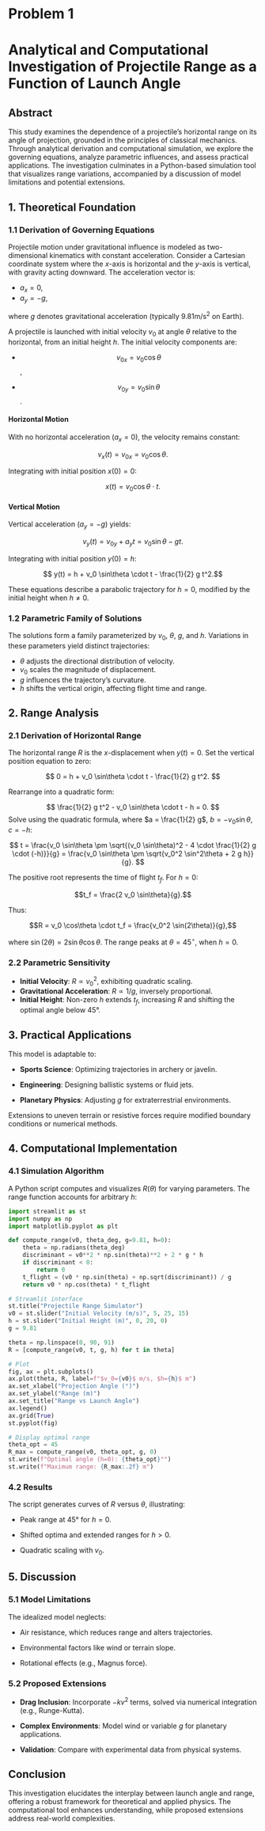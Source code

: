 # Problem 1

# Analytical and Computational Investigation of Projectile Range as a Function of Launch Angle

## Abstract
This study examines the dependence of a projectile’s horizontal range on its angle of projection, grounded in the principles of classical mechanics. Through analytical derivation and computational simulation, we explore the governing equations, analyze parametric influences, and assess practical applications. The investigation culminates in a Python-based simulation tool that visualizes range variations, accompanied by a discussion of model limitations and potential extensions.

## 1. Theoretical Foundation

### 1.1 Derivation of Governing Equations
Projectile motion under gravitational influence is modeled as two-dimensional kinematics with constant acceleration. Consider a Cartesian coordinate system where the $x$-axis is horizontal and the $y$-axis is vertical, with gravity acting downward. The acceleration vector is:

- $a_x = 0$,
- $a_y = -g$,

where $g$ denotes gravitational acceleration (typically $9.81$$\text{m/s}^2$ on Earth).

A projectile is launched with initial velocity $v_0$ at angle $\theta$ relative to the horizontal, from an initial height $h$. The initial velocity components are:


- $$v_{0x} = v_0 \cos\theta$$,

- $$v_{0y} = v_0 \sin\theta$$.

#### Horizontal Motion
With no horizontal acceleration ($a_x = 0$), the velocity remains constant:

$$ v_x(t) = v_{0x} = v_0 \cos\theta. $$

Integrating with initial position $x(0) = 0:$

$$x(t) = v_0 \cos\theta \cdot t. $$

#### Vertical Motion
Vertical acceleration ($a_y = -g$) yields:

$$v_y(t) = v_{0y} + a_y t = v_0 \sin\theta - g t.$$

Integrating with initial position $y(0) = h$:

$$
y(t) = h + v_0 \sin\theta \cdot t - \frac{1}{2} g t^2.$$

These equations describe a parabolic trajectory for $h = 0$, modified by the initial height when $h \neq 0$.

### 1.2 Parametric Family of Solutions
The solutions form a family parameterized by $v_0$, $\theta$, $g$, and $h$. Variations in these parameters yield distinct trajectories:
- $\theta$ adjusts the directional distribution of velocity.
- $v_0$ scales the magnitude of displacement.
- $g$ influences the trajectory’s curvature.
- $h$ shifts the vertical origin, affecting flight time and range.

## 2. Range Analysis

### 2.1 Derivation of Horizontal Range
The horizontal range $R$ is the $x$-displacement when $y(t) = 0$. Set the vertical position equation to zero:

$$
0 = h + v_0 \sin\theta \cdot t - \frac{1}{2} g t^2.
$$

Rearrange into a quadratic form:

$$
\frac{1}{2} g t^2 - v_0 \sin\theta \cdot t - h = 0.
$$
Solve using the quadratic formula, where $a = \frac{1}{2} g$, $b = -v_0 \sin\theta$, $c = -h:$

$$
t = \frac{v_0 \sin\theta \pm \sqrt{(v_0 \sin\theta)^2 - 4 \cdot \frac{1}{2} g \cdot (-h)}}{g} = \frac{v_0 \sin\theta \pm \sqrt{v_0^2 \sin^2\theta + 2 g h}}{g}. 
$$

The positive root represents the time of flight $t_f$. For $h = 0$:

$$t_f = \frac{2 v_0 \sin\theta}{g}.$$

Thus:

$$R = v_0 \cos\theta \cdot t_f = \frac{v_0^2 \sin(2\theta)}{g},$$

where $\sin(2\theta) = 2 \sin\theta \cos\theta$. The range peaks at $\theta = 45^\circ$, when $h = 0$.

### 2.2 Parametric Sensitivity
- **Initial Velocity**: $R \propto v_0^2$, exhibiting quadratic scaling.
- **Gravitational Acceleration**: $R \propto 1/g$, inversely proportional.
- **Initial Height**: Non-zero $h$ extends $t_f$, increasing $R$ and shifting the optimal angle below 45°.

## 3. Practical Applications
This model is adaptable to:

- **Sports Science**: Optimizing trajectories in archery or javelin.

- **Engineering**: Designing ballistic systems or fluid jets.

- **Planetary Physics**: Adjusting $g$ for extraterrestrial environments.

Extensions to uneven terrain or resistive forces require modified boundary conditions or numerical methods.

## 4. Computational Implementation

### 4.1 Simulation Algorithm
A Python script computes and visualizes $R(\theta)$ for varying parameters. The range function accounts for arbitrary $h$:

```python
import streamlit as st
import numpy as np
import matplotlib.pyplot as plt

def compute_range(v0, theta_deg, g=9.81, h=0):
    theta = np.radians(theta_deg)
    discriminant = v0**2 * np.sin(theta)**2 + 2 * g * h
    if discriminant < 0:
        return 0
    t_flight = (v0 * np.sin(theta) + np.sqrt(discriminant)) / g
    return v0 * np.cos(theta) * t_flight

# Streamlit interface
st.title("Projectile Range Simulator")
v0 = st.slider("Initial Velocity (m/s)", 5, 25, 15)
h = st.slider("Initial Height (m)", 0, 20, 0)
g = 9.81

theta = np.linspace(0, 90, 91)
R = [compute_range(v0, t, g, h) for t in theta]

# Plot
fig, ax = plt.subplots()
ax.plot(theta, R, label=f"$v_0={v0}$ m/s, $h={h}$ m")
ax.set_xlabel("Projection Angle (°)")
ax.set_ylabel("Range (m)")
ax.set_title("Range vs Launch Angle")
ax.legend()
ax.grid(True)
st.pyplot(fig)

# Display optimal range
theta_opt = 45
R_max = compute_range(v0, theta_opt, g, 0)
st.write(f"Optimal angle (h=0): {theta_opt}°")
st.write(f"Maximum range: {R_max:.2f} m")
```

### 4.2 Results
The script generates curves of $R$ versus $\theta$, illustrating:

- Peak range at 45° for $h = 0$.

- Shifted optima and extended ranges for $h > 0$.

- Quadratic scaling with $v_0$.

## 5. Discussion

### 5.1 Model Limitations
The idealized model neglects:

- Air resistance, which reduces range and alters trajectories.

- Environmental factors like wind or terrain slope.

- Rotational effects (e.g., Magnus force).

### 5.2 Proposed Extensions

- **Drag Inclusion**: Incorporate $-k v^2$ terms, solved via numerical integration (e.g., Runge-Kutta).

- **Complex Environments**: Model wind or variable $g$ for planetary applications.

- **Validation**: Compare with experimental data from physical systems.

## Conclusion
This investigation elucidates the interplay between launch angle and range, offering a robust framework for theoretical and applied physics. The computational tool enhances understanding, while proposed extensions address real-world complexities.


